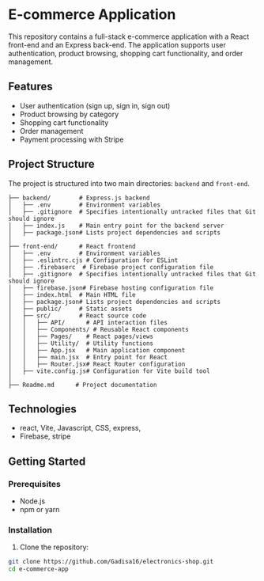 # E-commerce Application

This repository contains a full-stack e-commerce application with a React front-end and an Express back-end. The application supports user authentication, product browsing, shopping cart functionality, and order management.

## Features

- User authentication (sign up, sign in, sign out)
- Product browsing by category
- Shopping cart functionality
- Order management
- Payment processing with Stripe

## Project Structure

The project is structured into two main directories: `backend` and `front-end`.

```
├── backend/        # Express.js backend
│   ├── .env        # Environment variables
│   ├── .gitignore  # Specifies intentionally untracked files that Git should ignore
│   ├── index.js    # Main entry point for the backend server
│   ├── package.json# Lists project dependencies and scripts
│
├── front-end/      # React frontend
│   ├── .env        # Environment variables
│   ├── .eslintrc.cjs # Configuration for ESLint
│   ├── .firebaserc  # Firebase project configuration file
│   ├── .gitignore  # Specifies intentionally untracked files that Git should ignore
│   ├── firebase.json# Firebase hosting configuration file
│   ├── index.html  # Main HTML file
│   ├── package.json# Lists project dependencies and scripts
│   ├── public/     # Static assets
│   ├── src/        # React source code
│   │   ├── API/      # API interaction files
│   │   ├── Components/ # Reusable React components
│   │   ├── Pages/    # React pages/views
│   │   ├── Utility/  # Utility functions
│   │   ├── App.jsx   # Main application component
│   │   ├── main.jsx  # Entry point for React
│   │   ├── Router.jsx# React Router configuration
│   ├── vite.config.js# Configuration for Vite build tool
│
├── Readme.md      # Project documentation
```


## Technologies
- react, Vite, Javascript, CSS, express,
- Firebase, stripe


## Getting Started

### Prerequisites

- Node.js
- npm or yarn

### Installation

1. Clone the repository:

```sh
git clone https://github.com/Gadisa16/electronics-shop.git
cd e-commerce-app